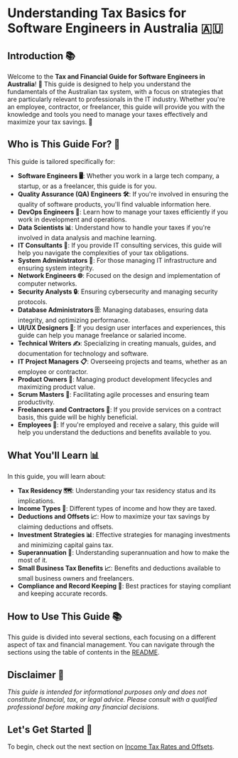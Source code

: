 # Understanding Tax Basics for Software Engineers in Australia 🇦🇺

## Introduction 📚

Welcome to the **Tax and Financial Guide for Software Engineers in Australia**! 🎉 This guide is designed to help you understand the fundamentals of the Australian tax system, with a focus on strategies that are particularly relevant to professionals in the IT industry. Whether you're an employee, contractor, or freelancer, this guide will provide you with the knowledge and tools you need to manage your taxes effectively and maximize your tax savings. 💸

## Who is This Guide For? 🤔

This guide is tailored specifically for:

- **Software Engineers 🖥️**: Whether you work in a large tech company, a startup, or as a freelancer, this guide is for you.
- **Quality Assurance (QA) Engineers 🛠️**: If you're involved in ensuring the quality of software products, you'll find valuable information here.
- **DevOps Engineers 🚀**: Learn how to manage your taxes efficiently if you work in development and operations.
- **Data Scientists 📊**: Understand how to handle your taxes if you're involved in data analysis and machine learning.
- **IT Consultants 💼**: If you provide IT consulting services, this guide will help you navigate the complexities of your tax obligations.
- **System Administrators 🔧**: For those managing IT infrastructure and ensuring system integrity.
- **Network Engineers 🌐**: Focused on the design and implementation of computer networks.
- **Security Analysts 🔒**: Ensuring cybersecurity and managing security protocols.
- **Database Administrators 🗄️**: Managing databases, ensuring data integrity, and optimizing performance.
- **UI/UX Designers 🎨**: If you design user interfaces and experiences, this guide can help you manage freelance or salaried income.
- **Technical Writers ✍️**: Specializing in creating manuals, guides, and documentation for technology and software.
- **IT Project Managers 📋**: Overseeing projects and teams, whether as an employee or contractor.
- **Product Owners 🎯**: Managing product development lifecycles and maximizing product value.
- **Scrum Masters 🏃**: Facilitating agile processes and ensuring team productivity.
- **Freelancers and Contractors 🏢**: If you provide services on a contract basis, this guide will be highly beneficial.
- **Employees 👥**: If you're employed and receive a salary, this guide will help you understand the deductions and benefits available to you.

## What You'll Learn 📊

In this guide, you will learn about:

- **Tax Residency 🗺️**: Understanding your tax residency status and its implications.
- **Income Types 💸**: Different types of income and how they are taxed.
- **Deductions and Offsets 📈**: How to maximize your tax savings by claiming deductions and offsets.
- **Investment Strategies 📊**: Effective strategies for managing investments and minimizing capital gains tax.
- **Superannuation 🏦**: Understanding superannuation and how to make the most of it.
- **Small Business Tax Benefits 📈**: Benefits and deductions available to small business owners and freelancers.
- **Compliance and Record Keeping 📝**: Best practices for staying compliant and keeping accurate records.

## How to Use This Guide 📚

This guide is divided into several sections, each focusing on a different aspect of tax and financial management. You can navigate through the sections using the table of contents in the [README](../README.md).

## Disclaimer 🚨

*This guide is intended for informational purposes only and does not constitute financial, tax, or legal advice. Please consult with a qualified professional before making any financial decisions.*

## Let's Get Started 🎉

To begin, check out the next section on [Income Tax Rates and Offsets](income-tax.md).
